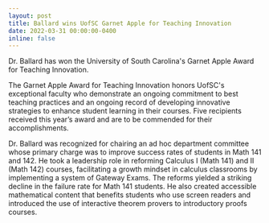 ```yaml
---
layout: post
title: Ballard wins UofSC Garnet Apple for Teaching Innovation
date: 2022-03-31 00:00:00-0400
inline: false
---
```


Dr. Ballard has won the University of South Carolina's Garnet 
Apple Award for Teaching Innovation.

The Garnet Apple Award for Teaching Innovation honors UofSC's exceptional
faculty who demonstrate an ongoing commitment to best teaching practices and an
ongoing record of developing innovative strategies to enhance student learning
in their courses. Five recipients received this year’s award and are to be
commended for their accomplishments.

Dr. Ballard was recognized for chairing an ad hoc department committee whose
primary charge was to improve success rates of students in Math 141 and 142. He
took a leadership role in reforming  Calculus I (Math 141) and II (Math 142)
courses, facilitating a growth mindset in calculus classrooms by implementing a
system of Gateway Exams. The reforms yielded a striking decline in the failure
rate for Math 141 students. He also created accessible mathematical content
that benefits students who use screen readers and introduced the use of 
interactive theorem provers to introductory proofs courses. 
